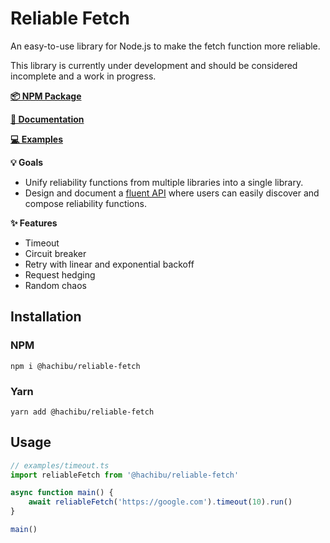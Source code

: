 # Reliable Fetch

An easy-to-use library for Node.js to make the fetch function more reliable.

This library is currently under development and should be considered incomplete and a work in progress.

**[📦 NPM Package](https://www.npmjs.com/package/@hachibu/reliable-fetch)**

**[📖 Documentation](https://hachibu.github.io/reliable-fetch)**

**[💻 Examples](https://github.com/hachibu/reliable-fetch/tree/main/examples)**

**💡 Goals**

-   Unify reliability functions from multiple libraries into a single library.
-   Design and document a [fluent API](https://en.wikipedia.org/wiki/Fluent_interface) where users can easily discover and compose reliability functions.

**✨ Features**

-   Timeout
-   Circuit breaker
-   Retry with linear and exponential backoff
-   Request hedging
-   Random chaos

## Installation

### NPM

```
npm i @hachibu/reliable-fetch
```

### Yarn

```
yarn add @hachibu/reliable-fetch
```

## Usage

```ts
// examples/timeout.ts
import reliableFetch from '@hachibu/reliable-fetch'

async function main() {
    await reliableFetch('https://google.com').timeout(10).run()
}

main()
```

